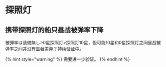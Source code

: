 # 探照灯

## 携带探照灯的船只昼战被弹率下降

被弾率は装備無し&gt;0星探照灯&gt;探照灯10星，但可能10星和0星探照灯之间昼战被弹率之间并没有显著差异？持续验证中。

{% hint style="warning" %}
需要进一步验证。
{% endhint %}




